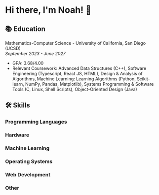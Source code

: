 # Hi there, I'm Noah! 👋

<!--
**Noah-Arechiga/Noah-Arechiga** is a ✨ _special_ ✨ repository because its `README.md` (this file) appears on your GitHub profile.

Here are some ideas to get you started:

- 🔭 I’m currently working on ...
- 🌱 I’m currently learning ...
- 👯 I’m looking to collaborate on ...
- 🤔 I’m looking for help with ...
- 💬 Ask me about ...
- 📫 How to reach me: ...
- 😄 Pronouns: ...
- ⚡ Fun fact: ...
-->

## 📚 Education
Mathematics-Computer Science - University of California, San Diego (UCSD)
<br>_September 2023 - June 2027_
* GPA: 3.68/4.00
* Relevant Coursework: Advanced Data Structures (C++), Software Engineering (Typescript, React JS, HTML), Design & Analysis of Algorithms, Machine Learning: Learning Algorithms (Python, Scikit-learn, NumPy, Pandas, Matplotlib), Systems Programming & Software Tools (C, Linux, Shell Scripts), Object-Oriented Design (Java)

## 🛠 Skills
### Programming Languages

### Hardware

### Machine Learning

### Operating Systems

### Web Development

### Other
